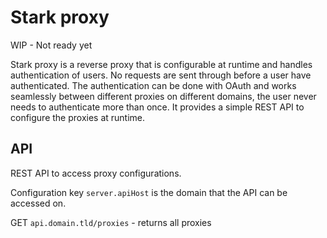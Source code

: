 Stark proxy
===========

WIP - Not ready yet

Stark proxy is a reverse proxy that is configurable at runtime and handles authentication of users. 
No requests are sent through before a user have authenticated.
The authentication can be done with OAuth and works seamlessly between different proxies on different domains, 
the user never needs to authenticate more than once.
It provides a simple REST API to configure the proxies at runtime.

API
---

REST API to access proxy configurations.

Configuration key `server.apiHost` is the domain that the API can be accessed on.

GET `api.domain.tld/proxies` - returns all proxies
